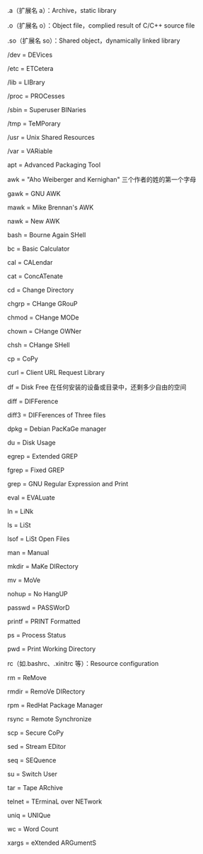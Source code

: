 .a（扩展名 a）：Archive，static library

.o（扩展名 o）：Object file，complied result of C/C++ source file

.so（扩展名 so）：Shared object，dynamically linked library

/dev = DEVices

/etc = ETCetera

/lib = LIBrary

/proc = PROCesses

/sbin = Superuser BINaries

/tmp = TeMPorary

/usr = Unix Shared Resources

/var = VARiable

apt = Advanced Packaging Tool

awk = "Aho Weiberger and Kernighan" 三个作者的姓的第一个字母

gawk = GNU AWK

mawk = Mike Brennan's AWK

nawk = New AWK

bash = Bourne Again SHell

bc = Basic Calculator

cal = CALendar

cat = ConcATenate

cd = Change Directory

chgrp = CHange GRouP

chmod = CHange MODe

chown = CHange OWNer

chsh = CHange SHell

cp = CoPy

curl = Client URL Request Library

df = Disk Free  在任何安装的设备或目录中，还剩多少自由的空间

diff = DIFFerence

diff3 = DIFFerences of Three files

dpkg = Debian PacKaGe manager

du = Disk Usage

egrep = Extended GREP

fgrep = Fixed GREP

grep = GNU Regular Expression and Print

eval = EVALuate

ln = LiNk

ls = LiSt

lsof = LiSt Open Files

man = Manual

mkdir = MaKe DIRectory

mv = MoVe

nohup = No HangUP

passwd = PASSWorD

printf = PRINT Formatted

ps = Process Status

pwd = Print Working Directory

rc（如.bashrc、.xinitrc 等）：Resource configuration

rm = ReMove

rmdir = RemoVe DIRectory

rpm = RedHat Package Manager

rsync = Remote Synchronize

scp = Secure CoPy

sed = Stream EDitor

seq = SEQuence

su = Switch User

tar = Tape ARchive

telnet = TErminaL over NETwork

uniq = UNIQue

wc = Word Count

xargs = eXtended ARGumentS
